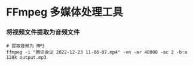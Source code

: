 # FFmpeg 多媒体处理工具

### 将视频文件提取为音频文件

```shell
# 提取音频为 MP3
ffmpeg -i "腾讯会议 2022-12-23 11-08-07.mp4" -vn -ar 48000 -ac 2 -b:a 128k output.mp3
```

